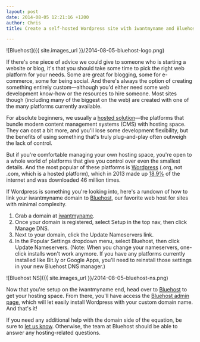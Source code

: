 ```yaml
---
layout: post
date: 2014-08-05 12:21:16 +1200
author: Chris
title: Create a self-hosted Wordpress site with iwantmyname and Bluehost

---
```


<!-- excerpt -->

![Bluehost]({{ site.images_url }}/2014-08-05-bluehost-logo.png)

If there's one piece of advice we could give to someone who is starting a website or blog, it's that you should take some time to pick the right web platform for your needs. Some are great for blogging, some for e-commerce, some for being social. And there's always the option of creating something entirely custom—although you'd either need some web development know-how or the resources to hire someone. Most sites though (including many of the biggest on the web) are created with one of the many platforms currently available. 

For absolute beginners, we usually a [hosted solution](https://iwantmyname.com/services/website-builder/)—the platforms that bundle modern content management systems (CMS) with hosting space. They can cost a bit more, and you'll lose some development flexibility, but the benefits of using something that's truly plug-and-play often outweigh the lack of control. 

But if you're comfortable managing your own hosting space, you're open to a whole world of platforms that give you control over even the smallest details. And the most popular of these platforms is [Wordpress](http://wordpress.org/) (.org, not .com, which is a hosted platform), which in 2013 made up [18.9%](http://www.elegantthemes.com/blog/general-news/wordpress-infographic-2013-a-visual-representation-of-matts-state-of-the-word) of the internet and was downloaded 46 million times.

If Wordpress is something you're looking into, here's a rundown of how to link your iwantmyname domain to [Bluehost](https://www.bluehost.com/track/iwantmyname/), our favorite web host for sites with minimal complexity.

<!-- /excerpt -->

1. Grab a domain at [iwantmyname](https://iwantmyname.com/).
2. Once your domain is registered, select Setup in the top nav, then click Manage DNS.
3. Next to your domain, click the Update Nameservers link.
4. In the Popular Settings dropdown menu, select Bluehost, then click Update Nameservers. (Note: When you change your nameservers, one-click installs won't work anymore. If you have any platforms currently installed like Bit.ly or Google Apps, you'll need to reinstall those settings in your new Bluehost DNS manager.)

![Bluehost NS]({{ site.images_url }}/2014-08-05-bluehost-ns.png)

Now that you're setup on the iwantmyname end, head over to [Bluehost](https://www.bluehost.com/track/iwantmyname/) to get your hosting space. From there, you'll have access the [Bluehost admin page](https://my.bluehost.com/cgi/home#main), which will let easily install Wordpress with your custom domain name. And that's it!

If you need any additional help with the domain side of the equation, be sure to [let us know](https://iwantmyname.com/support). Otherwise, the team at Bluehost should be able to answer any hosting-related questions.

 